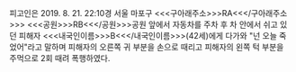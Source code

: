피고인은 2019. 8. 21. 22:10경 서울 마포구 <<<구아래주소>>>RA<<</구아래주소>>> <<<공원>>>RB<<</공원>>>공원 앞에서 자동차를 주차 후 차 안에서 쉬고 있던 피해자 <<<내국인이름>>>B<<</내국인이름>>>(42세)에게 다가와 "넌 오늘 죽었어"라고 말하며 피해자의 오른쪽 귀 부분을 손으로 때리고 피해자의 왼쪽 턱 부분을 주먹으로 2회 때려 폭행하였다.